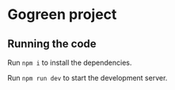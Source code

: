 
  # Gogreen project
  ## Running the code

  Run `npm i` to install the dependencies.

  Run `npm run dev` to start the development server.
  